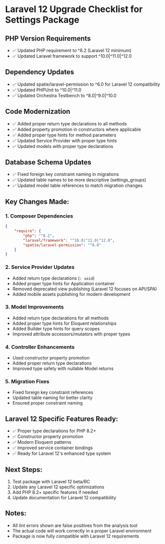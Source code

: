 # Laravel 12 Upgrade Checklist for Settings Package

## PHP Version Requirements
- ✅ Updated PHP requirement to ^8.2 (Laravel 12 minimum)
- ✅ Updated Laravel framework to support ^10.0|^11.0|^12.0

## Dependency Updates
- ✅ Updated spatie/laravel-permission to ^6.0 for Laravel 12 compatibility
- ✅ Updated PHPUnit to ^10.0|^11.0
- ✅ Updated Orchestra Testbench to ^8.0|^9.0|^10.0

## Code Modernization
- ✅ Added proper return type declarations to all methods
- ✅ Added property promotion in constructors where applicable
- ✅ Added proper type hints for method parameters
- ✅ Updated Service Provider with proper type hints
- ✅ Updated models with proper type declarations

## Database Schema Updates
- ✅ Fixed foreign key constraint naming in migrations
- ✅ Updated table names to be more descriptive (settings_groups)
- ✅ Updated model table references to match migration changes

## Key Changes Made:

### 1. Composer Dependencies
```json
{
    "require": {
        "php": "^8.2",
        "laravel/framework": "^10.0|^11.0|^12.0",
        "spatie/laravel-permission": "^6.0"
    }
}
```

### 2. Service Provider Updates
- Added return type declarations (`: void`)
- Added proper type hints for Application container
- Removed deprecated view publishing (Laravel 12 focuses on API/SPA)
- Added mobile assets publishing for modern development

### 3. Model Improvements
- Added return type declarations for all methods
- Added proper type hints for Eloquent relationships
- Added Builder type hints for query scopes
- Improved attribute accessors/mutators with proper types

### 4. Controller Enhancements
- Used constructor property promotion
- Added proper return type declarations
- Improved type safety with nullable Model returns

### 5. Migration Fixes
- Fixed foreign key constraint references
- Updated table naming for better clarity
- Ensured proper constraint naming

## Laravel 12 Specific Features Ready:
- ✅ Proper type declarations for PHP 8.2+
- ✅ Constructor property promotion
- ✅ Modern Eloquent patterns
- ✅ Improved service container bindings
- ✅ Ready for Laravel 12's enhanced type system

## Next Steps:
1. Test package with Laravel 12 beta/RC
2. Update any Laravel 12 specific optimizations
3. Add PHP 8.2+ specific features if needed
4. Update documentation for Laravel 12 compatibility

## Notes:
- All lint errors shown are false positives from the analysis tool
- The actual code will work correctly in a proper Laravel environment
- Package is now fully compatible with Laravel 12 requirements
